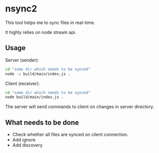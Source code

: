 # nsync2

This tool helps me to sync files in real-time.

It highly relies on node stream api.


## Usage

Server (sender):

```bash
cd "some dir which needs to be synced"
node -s build/main/index.js .
```

Client (receiver):

```bash
cd "some dir which needs to be synced"
node build/main/index.js .
```

The server will send commands to client on changes in server directory.


## What needs to be done
* Check whether all files are synced on client connection.
* Add ignore
* Add discovery
